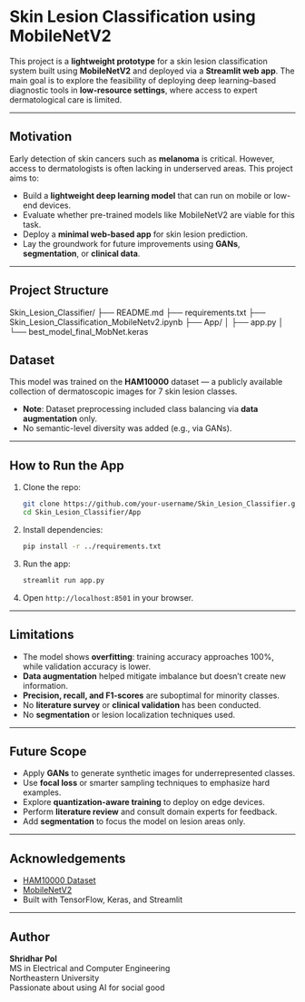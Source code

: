 # Skin Lesion Classification using MobileNetV2

This project is a **lightweight prototype** for a skin lesion classification system built using **MobileNetV2** and deployed via a **Streamlit web app**. The main goal is to explore the feasibility of deploying deep learning–based diagnostic tools in **low-resource settings**, where access to expert dermatological care is limited.

---

## Motivation

Early detection of skin cancers such as **melanoma** is critical. However, access to dermatologists is often lacking in underserved areas. This project aims to:

- Build a **lightweight deep learning model** that can run on mobile or low-end devices.
- Evaluate whether pre-trained models like MobileNetV2 are viable for this task.
- Deploy a **minimal web-based app** for skin lesion prediction.
- Lay the groundwork for future improvements using **GANs**, **segmentation**, or **clinical data**.

---

## Project Structure

Skin_Lesion_Classifier/
├── README.md
├── requirements.txt
├── Skin_Lesion_Classification_MobileNetv2.ipynb
├── App/
│ ├── app.py
│ └── best_model_final_MobNet.keras

## Dataset

This model was trained on the **HAM10000** dataset — a publicly available collection of dermatoscopic images for 7 skin lesion classes.

- **Note**: Dataset preprocessing included class balancing via **data augmentation** only.
- No semantic-level diversity was added (e.g., via GANs).

---

## How to Run the App

1. Clone the repo:
    ```bash
    git clone https://github.com/your-username/Skin_Lesion_Classifier.git
    cd Skin_Lesion_Classifier/App
    ```

2. Install dependencies:
    ```bash
    pip install -r ../requirements.txt
    ```

3. Run the app:
    ```bash
    streamlit run app.py
    ```

4. Open `http://localhost:8501` in your browser.

---

## Limitations

- The model shows **overfitting**: training accuracy approaches 100%, while validation accuracy is lower.
- **Data augmentation** helped mitigate imbalance but doesn’t create new information.
- **Precision, recall, and F1-scores** are suboptimal for minority classes.
- No **literature survey** or **clinical validation** has been conducted.
- No **segmentation** or lesion localization techniques used.

---

## Future Scope

- Apply **GANs** to generate synthetic images for underrepresented classes.
- Use **focal loss** or smarter sampling techniques to emphasize hard examples.
- Explore **quantization-aware training** to deploy on edge devices.
- Perform **literature review** and consult domain experts for feedback.
- Add **segmentation** to focus the model on lesion areas only.

---

## Acknowledgements

- [HAM10000 Dataset](https://www.kaggle.com/datasets/kmader/skin-cancer-mnist-ham10000)
- [MobileNetV2](https://arxiv.org/abs/1801.04381)
- Built with TensorFlow, Keras, and Streamlit

---

## Author

**Shridhar Pol**  
MS in Electrical and Computer Engineering  
Northeastern University  
Passionate about using AI for social good

